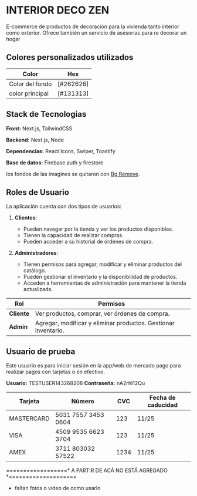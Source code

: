 
# INTERIOR DECO ZEN

E-commerce de productos de decoración para la vivienda tanto interior como exterior. Ofrece también un servicio de asesorias para re decorar un hogar

## Colores personalizados utilizados

| Color             | Hex         |
| ----------------- | ----------- |
| Color del fondo | [#262626] |
| color principal | [#131313] |



## Stack de Tecnologias

**Front:** Next.js, TailwindCSS

**Backend:** Next.js, Node

**Dependencias:** React Icons, Swiper, Toastify

**Base de datos:** Firebase auth y firestore

los fondos de las imagines se quitaron con [Bg Remove](https://www.remove.bg/es).


## Roles de Usuario

La aplicación cuenta con dos tipos de usuarios:

1. **Clientes**:  
   - Pueden navegar por la tienda y ver los productos disponibles.  
   - Tienen la capacidad de realizar compras.  
   - Pueden acceder a su historial de órdenes de compra.  

2. **Administradores**:  
   - Tienen permisos para agregar, modificar y eliminar productos del catálogo.  
   - Pueden gestionar el inventario y la disponibilidad de productos.  
   - Acceden a herramientas de administración para mantener la tienda actualizada.

| Rol          | Permisos |
|--------------|----------|
| **Cliente**  | Ver productos, comprar, ver órdenes de compra. |
| **Admin**    | Agregar, modificar y eliminar productos. Gestionar inventario. |



## Usuario de prueba

Este usuario es para iniciar sesión en la app/web de mercado pago para realizar pagos con tarjetas o en efectivo.

**Usuario:** TESTUSER143268208
**Contraseña:** nA2rhI12Qu

| **Tarjeta** | **Número** | **CVC** | **Fecha de caducidad** |
|-------------|------------|---------|------------------------|
| MASTERCARD | 5031 7557 3453 0604 | 123 | 11/25 |
| VISA | 4509 9535 6623 3704 | 123 | 11/25 |
| AMEX | 3711 803032 57522 | 1234 | 11/25 |


==================* A PARTIR DE ACÁ NO ESTÁ AGREGADO *====================

 - faltan fotos o video de como usarlo
